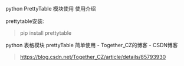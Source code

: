 python PrettyTable 模块使用 使用介绍  

prettytable安装:  
> pip install prettytable

python 表格模块 prettyTable 简单使用 - Together_CZ的博客 - CSDN博客  
> https://blog.csdn.net/Together_CZ/article/details/85793930